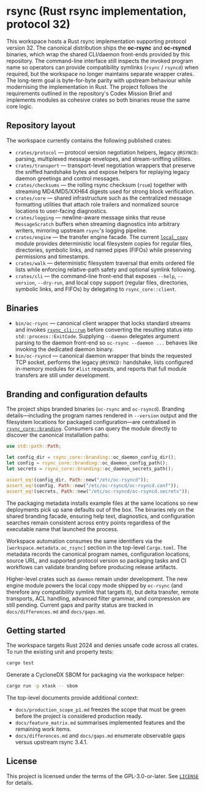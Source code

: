 # rsync (Rust rsync implementation, protocol 32)

This workspace hosts a Rust rsync implementation supporting protocol version 32.
The canonical distribution ships the **oc-rsync** and **oc-rsyncd** binaries,
which wrap the shared CLI/daemon front-ends provided by this repository. The
command-line interface still inspects the invoked program name so operators can
provide compatibility symlinks (`rsync` / `rsyncd`) when required, but the
workspace no longer maintains separate wrapper crates. The long-term goal is
byte-for-byte parity with upstream behaviour while modernising the
implementation in Rust. The project follows the requirements outlined in the
repository's Codex Mission Brief and implements modules as cohesive crates so
both binaries reuse the same core logic.

## Repository layout

The workspace currently contains the following published crates:

- `crates/protocol` — protocol version negotiation helpers, legacy `@RSYNCD:`
  parsing, multiplexed message envelopes, and stream-sniffing utilities.
- `crates/transport` — transport-level negotiation wrappers that preserve the
  sniffed handshake bytes and expose helpers for replaying legacy daemon
  greetings and control messages.
- `crates/checksums` — the rolling rsync checksum (`rsum`) together with
  streaming MD4/MD5/XXH64 digests used for strong block verification.
- `crates/core` — shared infrastructure such as the centralized message
  formatting utilities that attach role trailers and normalized source
  locations to user-facing diagnostics.
- `crates/logging` — newline-aware message sinks that reuse
  `MessageScratch` buffers when streaming diagnostics into arbitrary
  writers, mirroring upstream `rsync`'s logging pipeline.
- `crates/engine` — the transfer engine facade. The current
  [`local_copy`](crates/engine/src/local_copy.rs) module provides deterministic
  local filesystem copies for regular files, directories, symbolic links, and
  named pipes (FIFOs) while preserving permissions and timestamps.
- `crates/walk` — deterministic filesystem traversal that emits ordered file
  lists while enforcing relative-path safety and optional symlink following.
- `crates/cli` — the command-line front-end that exposes `--help`, `--version`,
  `--dry-run`, and local copy support (regular files, directories, symbolic
  links, and FIFOs) by delegating to `rsync_core::client`.

## Binaries

- `bin/oc-rsync` — canonical client wrapper that locks standard streams and
  invokes [`rsync_cli::run`](crates/cli/src/lib.rs) before converting the
  resulting status into `std::process::ExitCode`. Supplying `--daemon` delegates
  argument parsing to the daemon front-end so `oc-rsync --daemon ...` behaves
  like invoking the dedicated daemon binary.
- `bin/oc-rsyncd` — canonical daemon wrapper that binds the requested TCP
  socket, performs the legacy `@RSYNCD:` handshake, lists configured in-memory
  modules for `#list` requests, and reports that full module transfers are still
  under development.

## Branding and configuration defaults

The project ships branded binaries (`oc-rsync` and `oc-rsyncd`). Branding
details—including the program names rendered in `--version` output and the
filesystem locations for packaged configuration—are centralised in
[`rsync_core::branding`](crates/core/src/branding.rs). Consumers can query the
module directly to discover the canonical installation paths:

```rust
use std::path::Path;

let config_dir = rsync_core::branding::oc_daemon_config_dir();
let config = rsync_core::branding::oc_daemon_config_path();
let secrets = rsync_core::branding::oc_daemon_secrets_path();

assert_eq!(config_dir, Path::new("/etc/oc-rsyncd"));
assert_eq!(config, Path::new("/etc/oc-rsyncd/oc-rsyncd.conf"));
assert_eq!(secrets, Path::new("/etc/oc-rsyncd/oc-rsyncd.secrets"));
```

The packaging metadata installs example files at the same locations so new
deployments pick up sane defaults out of the box. The binaries rely on the
shared branding facade, ensuring help text, diagnostics, and configuration
searches remain consistent across entry points regardless of the executable
name that launched the process.

Workspace automation consumes the same identifiers via the
`[workspace.metadata.oc_rsync]` section in the top-level `Cargo.toml`. The
metadata records the canonical program names, configuration locations, source
URL, and supported protocol version so packaging tasks and CI workflows can
validate branding before producing release artifacts.

Higher-level crates such as `daemon` remain under development. The new engine
module powers the local copy mode shipped by `oc-rsync` (and therefore any
compatibility symlink that targets it), but delta transfer, remote transports,
ACL handling, advanced filter grammar, and compression are still pending. Current
gaps and parity status are tracked in `docs/differences.md` and `docs/gaps.md`.

## Getting started

The workspace targets Rust 2024 and denies unsafe code across all crates. To
run the existing unit and property tests:

```bash
cargo test
```

Generate a CycloneDX SBOM for packaging via the workspace helper:

```bash
cargo run -p xtask -- sbom
```

The top-level documents provide additional context:

- `docs/production_scope_p1.md` freezes the scope that must be green before the
  project is considered production ready.
- `docs/feature_matrix.md` summarises implemented features and the remaining
  work items.
- `docs/differences.md` and `docs/gaps.md` enumerate observable gaps versus
  upstream rsync 3.4.1.

## License

This project is licensed under the terms of the GPL-3.0-or-later. See
[`LICENSE`](LICENSE) for details.
